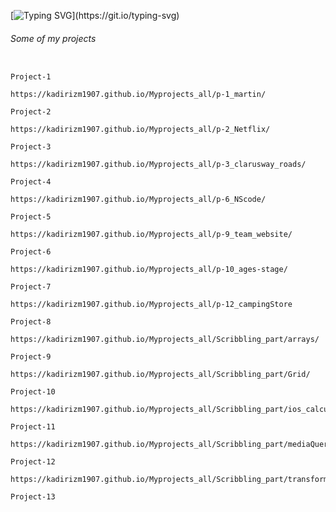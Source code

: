 
[![Typing SVG](https://readme-typing-svg.demolab.com?font=Fira+Code&weight=100&size=18&pause=1000&vCenter=true&random=false&width=415&height=60&lines=Hi%2C+My+name+is+Kadir.+Welcome+to+my+world.)](https://git.io/typing-svg)



######        Some of my projects      ########
                                                                            Project-1
                                                                    https://kadirizm1907.github.io/Myprojects_all/p-1_martin/
                                                                            Project-2
                                                                    https://kadirizm1907.github.io/Myprojects_all/p-2_Netflix/
                                                                            Project-3
                                                                    https://kadirizm1907.github.io/Myprojects_all/p-3_clarusway_roads/
                                                                            Project-4
                                                                    https://kadirizm1907.github.io/Myprojects_all/p-6_NScode/
                                                                            Project-5
                                                                    https://kadirizm1907.github.io/Myprojects_all/p-9_team_website/
                                                                            Project-6
                                                                    https://kadirizm1907.github.io/Myprojects_all/p-10_ages-stage/
                                                                            Project-7
                                                                    https://kadirizm1907.github.io/Myprojects_all/p-12_campingStore
                                                                            Project-8
                                                                    https://kadirizm1907.github.io/Myprojects_all/Scribbling_part/arrays/
                                                                            Project-9
                                                                    https://kadirizm1907.github.io/Myprojects_all/Scribbling_part/Grid/
                                                                            Project-10
                                                                    https://kadirizm1907.github.io/Myprojects_all/Scribbling_part/ios_calculater/
                                                                            Project-11
                                                                    https://kadirizm1907.github.io/Myprojects_all/Scribbling_part/mediaQuery/
                                                                            Project-12
                                                                    https://kadirizm1907.github.io/Myprojects_all/Scribbling_part/transform/
                                                                            Project-13

